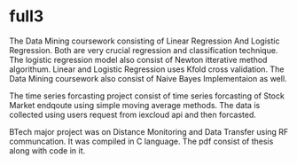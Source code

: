# full3
The Data Mining coursework consisting of Linear Regression And Logistic Regression. Both are very crucial regression and classification technique. The logistic regression model also consist of Newton itterative method algorithum. Linear and Logistic Regression uses Kfold cross validation. The Data Mining coursework also consist of Naive Bayes Implementaion as well.

The time series forcasting project consist of time series forcasting of Stock Market endqoute using simple moving average methods. The data is collected using users request from iexcloud api and then forcasted.

BTech major project was on Distance Monitoring and Data Transfer using RF communcation. It was compiled in C language. The pdf consist of thesis along with code in it.
